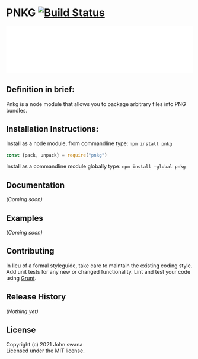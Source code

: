 # PNKG [![Build Status](https://api.travis-ci.com/swashvirus/pnkg.svg?branch=main)](https://travis-ci.com/swashvirus/pnkg)
[![Pnkg logo](pnkg.png)](https://github.com/swashvirus/pnkg)
## Definition in brief:
Pnkg is a node module that allows you to package arbitrary files into PNG bundles.

## Installation Instructions:
Install as a node module, from commandline type:
`npm install pnkg`

```javascript
const {pack, unpack} = require("pnkg")
```

Install as a commandline module globally type:
`npm install —global pnkg`

## Documentation
_(Coming soon)_

## Examples
_(Coming soon)_

## Contributing
In lieu of a formal styleguide, take care to maintain the existing coding style. Add unit tests for any new or changed functionality. Lint and test your code using [Grunt](http://gruntjs.com/).

## Release History
_(Nothing yet)_

## License
Copyright (c) 2021 John swana  
Licensed under the MIT license.